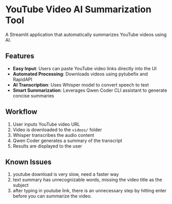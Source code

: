 # YouTube Video AI Summarization Tool

A Streamlit application that automatically summarizes YouTube videos using AI.

## Features

- **Easy Input**: Users can paste YouTube video links directly into the UI
- **Automated Processing**: Downloads videos using pytubefix and RapidAPI
- **AI Transcription**: Uses Whisper model to convert speech to text
- **Smart Summarization**: Leverages Qwen Coder CLI assistant to generate concise summaries

## Workflow

1. User inputs YouTube video URL
2. Video is downloaded to the `videos/` folder
3. Whisper transcribes the audio content
4. Qwen Coder generates a summary of the transcript
5. Results are displayed to the user 

## Known Issues

1. youtube download is very slow, need a faster way
2. text summary has unrecognizable words, missing the video title as the subject
3. after typing in youtube link, there is an unnecessary step by hitting enter before you can summarize the video.